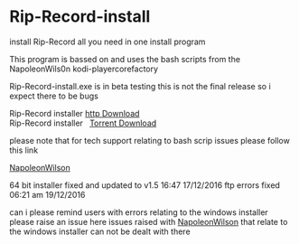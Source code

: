 # Rip-Record-install
install Rip-Record all you need in one install program

This program is bassed on and uses the bash scripts from the NapoleonWils0n kodi-playercorefactory

Rip-Record-install.exe is in beta testing this is not the final release so i expect there to be bugs 

Rip-Record installer    <a href="https://github.com/t3rmin8tor/kodi-player-core-factory-install/releases/download/v1.8/rip-record-install-1.8.exe">http Download</a><br>Rip-Record installer &nbsp;  <a href="https://github.com/t3rmin8tor/kodi-player-core-factory-install/raw/master/rip-record-install-1.8.torrent">Torrent Download</a>


please note  that for tech support relating to bash scrip issues please follow this link

<a href="https://github.com/NapoleonWils0n/kodi-playercorefactory">NapoleonWilson</a>


64 bit installer fixed and updated to v1.5 16:47  17/12/2016
ftp errors fixed  06:21 am 19/12/2016

can i please remind users with errors relating to the windows installer  please raise an issue  here
issues raised with <a href="https://github.com/NapoleonWils0n/kodi-playercorefactory">NapoleonWilson</a>
that relate to the windows installer can not be dealt with there 
